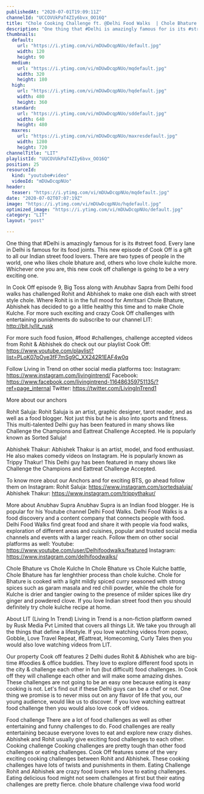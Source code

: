 ```yaml
---
publishedAt: "2020-07-01T19:09:11Z"
channelId: "UCCOVUkPaT4ZIy6bvx_OO16Q"
title: "Chole Cooking Challenge ft. @Delhi Food Walks  ​| Chole Bhature Challenge [Cook Off#9] |"
description: "One thing that #Delhi is amazingly famous for is its #street food. Every lane in Delhi is famous for its food joints. This new episode of Cook Off is a gift to all our Indian street food lovers. There are two types of people in the world, one who likes chole bhature and, others who love chole kulche more. Whichever one you are, this new cook off challenge is going to be a very exciting one.  \n\nIn Cook Off episode 9, Big Toss along with Anubhav Sapra from Delhi food walks has challenged Rohit and Abhishek to make one dish each with street style chole. Where Rohit is in the full mood for Amritsari Chole Bhature, Abhishek has decided to go a little healthy this time and to make Chole Kulche.  For more such exciting and crazy Cook Off challenges with entertaining punishments do subscribe to our channel LIT: http://bit.ly/lit_rusk \n\nFor more such food fusion, #food #challenges, challenge accepted videos from Rohit & Abhishek do check out our playlist Cook Off: https://www.youtube.com/playlist?list=PLoK07pOye3fF7mSg9C_XX242R1EAF4w0q\n\nFollow Living in Trend on other social media platforms too:\nInstagram: https://www.instagram.com/livingintrend/\nFacebook: https://www.facebook.com/livingintrend-116486359751135/?ref=page_internal\nTwitter: https://twitter.com/LivingInTrend1\n\nMore about our anchors\n\nRohit Saluja: Rohit Saluja is an artist, graphic designer, tarot reader, and as well as a food blogger. Not just this but he is also into sports and fitness. This multi-talented Delhi guy has been featured in many shows like Challenge the Champions and Eattreat Challenge Accepted. He is popularly known as Sorted Saluja!\n\nAbhishek Thakur: Abhishek Thakur is an artist, model, and food enthusiast. He also makes comedy videos on Instagram. He is popularly known as Trippy Thakur! This Delhi guy has been featured in many shows like Challenge the Champions and Eattreat Challenge Accepted. \n\nTo know more about our Anchors and for exciting BTS, go ahead follow them on Instagram: \nRohit Saluja: https://www.instagram.com/sortedsaluja/ \nAbhishek Thakur: https://www.instagram.com/trippythakur/\n\nMore about Anubhav Supra\nAnubhav Supra is an Indian food blogger. He is popular for his Youtube channel Delhi Food Walks. Delhi Food Walks is a food discovery and a content company that connects people with food. Delhi Food Walks find great food and share it with people via food walks, exploration of different areas and cuisines, popular and trusted social media channels and events with a larger reach. Follow them on other social platforms as well:\nYoutube: https://www.youtube.com/user/Delhifoodwalks/featured\nInstagram: https://www.instagram.com/delhifoodwalks/\n\nChole Bhature vs Chole Kulche\nIn Chole Bhature vs Chole Kulche battle, Chole Bhature has far lenghthier process than chole kulche. Chole for Bhature is cooked with a light mildly spiced curry seasoned with strong spices such as garam masala and red chili powder, while the chole for Kulche is drier and tangier owing to the presence of milder spices like dry ginger and powdered clove. If you love Indian street food then you should definitely try chole kulche recipe at home. \n\nAbout LIT (Living In Trend)\nLiving in Trend is a non-fiction platform owned by Rusk Media Pvt Limited that covers all things Lit. We take you through all the things that define a lifestyle. If you love watching videos from popxo, Gobble, Love Travel Repeat, #Eattreat, Homecoming, Curly Tales then you would also love watching videos from LIT. \n\nOur property Cook off features 2 Delhi dudes Rohit & Abhishek who are big-time #foodies & office buddies. They love to explore different food spots in the city & challenge each other in fun (but difficult) food challenges. In Cook off they will challenge each other and will make some amazing dishes. These challenges are not going to be an easy one because eating is easy cooking is not. Let's find out if these Delhi guys can be a chef or not. One thing we promise is to never miss out on any flavor of life that you, our young audience, would like us to discover. If you love watching eattreat food challenge then you would also love cook off videos. \n\nFood challenge\nThere are a lot of food challenges as well as other entertaining and funny challenges to do. Food challenges are really entertaining because everyone loves to eat and explore new crazy dishes. Abhishek and Rohit usually give exciting food challenges to each other. \nCooking challenge\nCooking challenges are pretty tough than other food challenges or eating challenges. Cook Off features some of the very exciting cooking challenges between Rohit and Abhishek. These cooking challenges have lots of twists and punishments in them.\nEating Challenge\nRohit and Abhishek are crazy food lovers who love to eating challenges. Eating delicious food might not seem challenges at first but their eating challenges are pretty fierce. chole bhature challenge viwa food world"
thumbnails:
  default:
    url: "https://i.ytimg.com/vi/mDUwDcqpNUo/default.jpg"
    width: 120
    height: 90
  medium:
    url: "https://i.ytimg.com/vi/mDUwDcqpNUo/mqdefault.jpg"
    width: 320
    height: 180
  high:
    url: "https://i.ytimg.com/vi/mDUwDcqpNUo/hqdefault.jpg"
    width: 480
    height: 360
  standard:
    url: "https://i.ytimg.com/vi/mDUwDcqpNUo/sddefault.jpg"
    width: 640
    height: 480
  maxres:
    url: "https://i.ytimg.com/vi/mDUwDcqpNUo/maxresdefault.jpg"
    width: 1280
    height: 720
channelTitle: "LIT"
playlistId: "UUCOVUkPaT4ZIy6bvx_OO16Q"
position: 25
resourceId:
  kind: "youtube#video"
  videoId: "mDUwDcqpNUo"
header:
  teaser: "https://i.ytimg.com/vi/mDUwDcqpNUo/mqdefault.jpg"
date: "2020-07-02T07:07:19Z"
image: "https://i.ytimg.com/vi/mDUwDcqpNUo/hqdefault.jpg"
optimized_image: "https://i.ytimg.com/vi/mDUwDcqpNUo/default.jpg"
category: "LIT"
layout: "post"

---
```

One thing that #Delhi is amazingly famous for is its #street food. Every lane in Delhi is famous for its food joints. This new episode of Cook Off is a gift to all our Indian street food lovers. There are two types of people in the world, one who likes chole bhature and, others who love chole kulche more. Whichever one you are, this new cook off challenge is going to be a very exciting one.  

In Cook Off episode 9, Big Toss along with Anubhav Sapra from Delhi food walks has challenged Rohit and Abhishek to make one dish each with street style chole. Where Rohit is in the full mood for Amritsari Chole Bhature, Abhishek has decided to go a little healthy this time and to make Chole Kulche.  For more such exciting and crazy Cook Off challenges with entertaining punishments do subscribe to our channel LIT: http://bit.ly/lit_rusk 

For more such food fusion, #food #challenges, challenge accepted videos from Rohit & Abhishek do check out our playlist Cook Off: https://www.youtube.com/playlist?list=PLoK07pOye3fF7mSg9C_XX242R1EAF4w0q

Follow Living in Trend on other social media platforms too:
Instagram: https://www.instagram.com/livingintrend/
Facebook: https://www.facebook.com/livingintrend-116486359751135/?ref=page_internal
Twitter: https://twitter.com/LivingInTrend1

More about our anchors

Rohit Saluja: Rohit Saluja is an artist, graphic designer, tarot reader, and as well as a food blogger. Not just this but he is also into sports and fitness. This multi-talented Delhi guy has been featured in many shows like Challenge the Champions and Eattreat Challenge Accepted. He is popularly known as Sorted Saluja!

Abhishek Thakur: Abhishek Thakur is an artist, model, and food enthusiast. He also makes comedy videos on Instagram. He is popularly known as Trippy Thakur! This Delhi guy has been featured in many shows like Challenge the Champions and Eattreat Challenge Accepted. 

To know more about our Anchors and for exciting BTS, go ahead follow them on Instagram: 
Rohit Saluja: https://www.instagram.com/sortedsaluja/ 
Abhishek Thakur: https://www.instagram.com/trippythakur/

More about Anubhav Supra
Anubhav Supra is an Indian food blogger. He is popular for his Youtube channel Delhi Food Walks. Delhi Food Walks is a food discovery and a content company that connects people with food. Delhi Food Walks find great food and share it with people via food walks, exploration of different areas and cuisines, popular and trusted social media channels and events with a larger reach. Follow them on other social platforms as well:
Youtube: https://www.youtube.com/user/Delhifoodwalks/featured
Instagram: https://www.instagram.com/delhifoodwalks/

Chole Bhature vs Chole Kulche
In Chole Bhature vs Chole Kulche battle, Chole Bhature has far lenghthier process than chole kulche. Chole for Bhature is cooked with a light mildly spiced curry seasoned with strong spices such as garam masala and red chili powder, while the chole for Kulche is drier and tangier owing to the presence of milder spices like dry ginger and powdered clove. If you love Indian street food then you should definitely try chole kulche recipe at home. 

About LIT (Living In Trend)
Living in Trend is a non-fiction platform owned by Rusk Media Pvt Limited that covers all things Lit. We take you through all the things that define a lifestyle. If you love watching videos from popxo, Gobble, Love Travel Repeat, #Eattreat, Homecoming, Curly Tales then you would also love watching videos from LIT. 

Our property Cook off features 2 Delhi dudes Rohit & Abhishek who are big-time #foodies & office buddies. They love to explore different food spots in the city & challenge each other in fun (but difficult) food challenges. In Cook off they will challenge each other and will make some amazing dishes. These challenges are not going to be an easy one because eating is easy cooking is not. Let's find out if these Delhi guys can be a chef or not. One thing we promise is to never miss out on any flavor of life that you, our young audience, would like us to discover. If you love watching eattreat food challenge then you would also love cook off videos. 

Food challenge
There are a lot of food challenges as well as other entertaining and funny challenges to do. Food challenges are really entertaining because everyone loves to eat and explore new crazy dishes. Abhishek and Rohit usually give exciting food challenges to each other. 
Cooking challenge
Cooking challenges are pretty tough than other food challenges or eating challenges. Cook Off features some of the very exciting cooking challenges between Rohit and Abhishek. These cooking challenges have lots of twists and punishments in them.
Eating Challenge
Rohit and Abhishek are crazy food lovers who love to eating challenges. Eating delicious food might not seem challenges at first but their eating challenges are pretty fierce. chole bhature challenge viwa food world